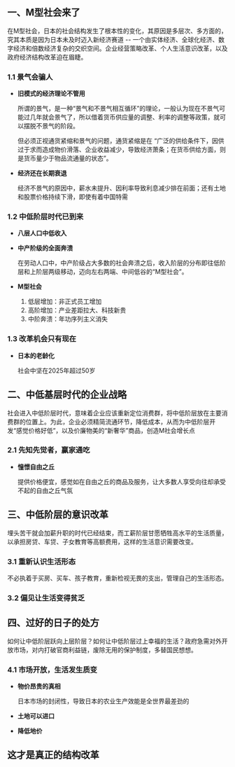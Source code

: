 


## 一、M型社会来了


在M型社会，日本的社会结构发生了根本性的变化，其原因是多层次、多方面的，究其本质是因为日本未及时迈入新经济赛道 -- 一个由实体经济、全球化经济、数字经济和倍数经济复杂的交织空间。企业经营策略改革、个人生活意识改革，以及政府经济结构改革迫在眉睫。


### 1.1 景气会骗人

-  **旧模式的经济理论不管用**

	所谓的景气，是一种“景气和不景气相互循环”的理论，一般认为现在不景气可能过几年就会景气了，所以借着货币供应量的调整、利率的调整等政策，就可以摆脱不景气的阶段。
	
	但必须正视通货紧缩和景气的问题，通货紧缩是在 “广泛的供给条件下，因供过于求而造成物价滑落、企业收益减少，导致经济萧条；在货币供给方面，则是货币量少于物品流通量的状态”。


-  **经济还在长期衰退**

	经济不景气的原因中，薪水未提升、因利率导致利息减少排在前面；还有土地和股票价格持续下滑，即使有着中国特需

### 1.2 中低阶层时代已到来

-  **八层人口中低收入**

-  **中产阶级的全面奔溃**

	在劳动人口中，中产阶级占大多数的社会奔溃之后，收入阶层的分布即往低阶层和上阶层两级移动，迈向左右两端、中间低谷的“M型社会”。

- **M型社会**

	1.  低层增加：非正式员工增加
	2.  高阶增加：产业差距拉大、科技新贵
	3.  中阶奔溃：年功序列主义消失

### 1.3 改革机会只有现在


-  **日本的老龄化**

	社会中坚在2025年超过50岁



## 二、中低基层时代的企业战略

社会进入中低阶层时代，意味着企业应该重新定位消费群，将中低阶层放在主要消费群的位置上。为此，企业必须精简流通环节，降低成本，从而为中低阶层开发“感觉价格好低”，以及价廉物美的“新奢华”商品，创造M社会增长点


### 2.1 先知先觉者，赢家通吃


-  **憧憬自由之丘**

	提供价格便宜，感觉如在自由之丘的商品及服务，让大多数人享受向往却承受不起的自由之丘气氛



## 三、中低阶层的意识改革

埋头苦干就会加薪升职的时代已经结束，而工薪阶层甘愿牺牲高水平的生活质量，以承担房贷、车贷、子女教育等高额费用，这样的生活意识需要改变。


### 3.1 重新认识生活形态


不必执着于买房、买车、孩子教育，重新检视无畏的支出，管理自己的生活形态。

### 3.2 偏见让生活变得贫乏




## 四、过好的日子的处方

如何让中低阶层跃向上层阶层？如何让中低阶层过上幸福的生活？政府急需对外开放市场，对内打破官商利益链，废除无用的保护制度，多替国民想想。

### 4.1 市场开放，生活发生质变

-  **物价昂贵的真相**
  
	日本市场的封闭性，导致日本的农业生产效能是全世界最差劲的

-  **土地可以进口**


-  **降低地价**





## 这才是真正的结构改革





